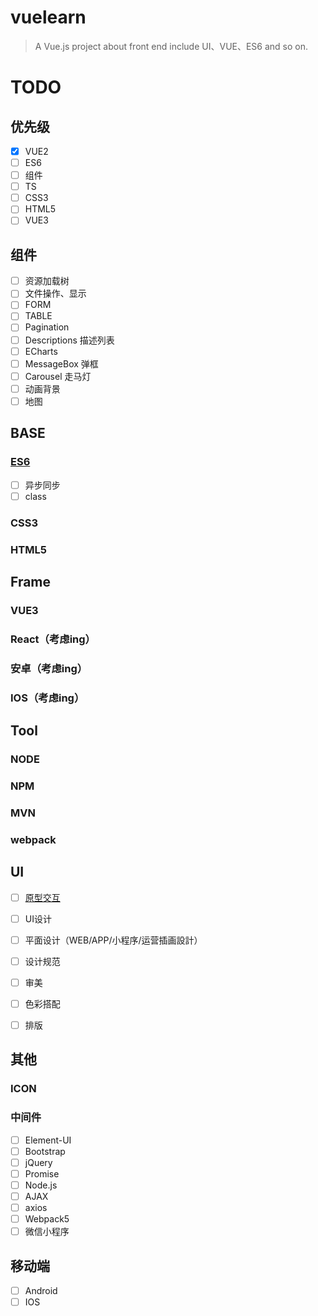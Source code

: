 # vuelearn

> A Vue.js project about front end include UI、VUE、ES6 and so on.

# TODO 
## 优先级

+ [x] VUE2
+ [ ] ES6
+ [ ] 组件
+ [ ] TS
+ [ ] CSS3
+ [ ] HTML5
+ [ ] VUE3

## 组件

- [ ] 资源加载树
- [ ] 文件操作、显示
- [ ] FORM
- [ ] TABLE
- [ ] Pagination
- [ ] Descriptions 描述列表
- [ ] ECharts
- [ ] MessageBox 弹框
- [ ] Carousel 走马灯
- [ ] 动画背景
- [ ] 地图
## BASE
### [ES6](https://es6.ruanyifeng.com/#README)
- [ ] 异步同步
- [ ] class
### CSS3
### HTML5

## Frame

### VUE3
### React（考虑ing）
### 安卓（考虑ing）
### IOS（考虑ing）

## Tool
### NODE
### NPM

### MVN

### webpack

## UI
+ [ ] [原型交互](https://js.design/workspace)
+ [ ] UI设计
+ [ ] 平面设计（WEB/APP/小程序/运营插画設計）
+ [ ] 设计规范
+ [ ] 审美
+ [ ] 色彩搭配
+ [ ] 排版

  

## 其他

### ICON

### 中间件

- [ ] Element-UI
- [ ] Bootstrap
- [ ] jQuery
- [ ] Promise
- [ ] Node.js
- [ ] AJAX
- [ ] axios
- [ ] Webpack5
- [ ] 微信小程序

## 移动端
- [ ] Android
- [ ] IOS
